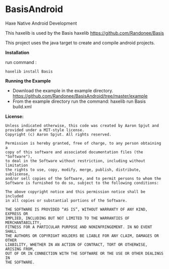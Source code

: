 BasisAndroid
=====

Haxe Native Android Development

This haxelib is used by the Basis haxelib
https://github.com/Randonee/Basis

This project uses the java target to create and compile android projects.

**Installation**

run command :

	haxelib install Basis
	

**Running the Example**

* Download the example in the example directory. https://github.com/Randonee/BasisAndroid/tree/master/example
* From the example directory run the command: haxelib run Basis build.xml





**License:**

    Unless indicated otherwise, this code was created by Aaron Spjut and
    provided under a MIT-style license. 
    Copyright (c) Aaron Spjut. All rights reserved.

    Permission is hereby granted, free of charge, to any person obtaining a 
    copy of this software and associated documentation files (the "Software"),
    to deal in the Software without restriction, including without limitation
    the rights to use, copy, modify, merge, publish, distribute, sublicense,
    and/or sell copies of the Software, and to permit persons to whom the
    Software is furnished to do so, subject to the following conditions:

    The above copyright notice and this permission notice shall be included
    in all copies or substantial portions of the Software.

    THE SOFTWARE IS PROVIDED “AS IS”, WITHOUT WARRANTY OF ANY KIND, EXPRESS OR
    IMPLIED, INCLUDING BUT NOT LIMITED TO THE WARRANTIES OF MERCHANTABILITY,
    FITNESS FOR A PARTICULAR PURPOSE AND NONINFRINGEMENT. IN NO EVENT SHALL 
    THE AUTHORS OR COPYRIGHT HOLDERS BE LIABLE FOR ANY CLAIM, DAMAGES OR OTHER
    LIABILITY, WHETHER IN AN ACTION OF CONTRACT, TORT OR OTHERWISE, ARISING FROM,
    OUT OF OR IN CONNECTION WITH THE SOFTWARE OR THE USE OR OTHER DEALINGS IN
    THE SOFTWARE.